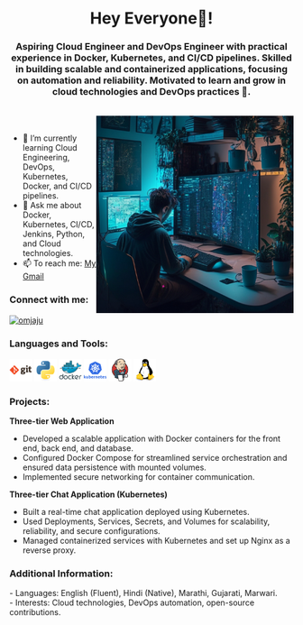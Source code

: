 <h1 align="center">Hey Everyone👋!</h1>
<h3 align="center">Aspiring Cloud Engineer and DevOps Engineer with practical experience in Docker, Kubernetes, and CI/CD pipelines. Skilled in building scalable and containerized applications, focusing on automation and reliability. Motivated to learn and grow in cloud technologies and DevOps practices 🌟.</h3>
<br>
<img align="right" alt="Coding" width="350" src="https://raw.githubusercontent.com/omjaju18/omjaju18/main/Github%20Profile.png">
<br/>

- 🌱 I’m currently learning Cloud Engineering, DevOps, Kubernetes, Docker, and CI/CD pipelines.
- 💬 Ask me about Docker, Kubernetes, CI/CD, Jenkins, Python, and Cloud technologies.
- 📫 To reach me: [My Gmail](mailto:omjaju03@gmail.com)

<h3 align="left">Connect with me:</h3>
<p align="left">
  <a href="https://www.linkedin.com/in/omjaju/" target="blank"><img align="center" src="https://raw.githubusercontent.com/rahuldkjain/github-profile-readme-generator/master/src/images/icons/Social/linked-in-alt.svg" alt="omjaju" height="30" width="40" /></a>
</p>

<h3 align="left">Languages and Tools:</h3>
<p align="left"> 
  <a href="https://git-scm.com/" target="_blank" rel="noreferrer"><img src="https://raw.githubusercontent.com/devicons/devicon/master/icons/git/git-original-wordmark.svg" alt="git" width="40" height="40"/></a>
  <a href="https://www.python.org" target="_blank" rel="noreferrer"><img src="https://raw.githubusercontent.com/devicons/devicon/master/icons/python/python-original.svg" alt="python" width="40" height="40"/></a>
  <a href="https://www.docker.com/" target="_blank" rel="noreferrer"><img src="https://raw.githubusercontent.com/devicons/devicon/master/icons/docker/docker-original-wordmark.svg" alt="docker" width="40" height="40"/></a>
  <a href="https://kubernetes.io/" target="_blank" rel="noreferrer"><img src="https://raw.githubusercontent.com/devicons/devicon/master/icons/kubernetes/kubernetes-plain-wordmark.svg" alt="kubernetes" width="40" height="40"/></a>
  <a href="https://www.jenkins.io/" target="_blank" rel="noreferrer"><img src="https://raw.githubusercontent.com/devicons/devicon/master/icons/jenkins/jenkins-original.svg" alt="jenkins" width="40" height="40"/></a>
  <a href="https://www.linux.org/" target="_blank" rel="noreferrer"><img src="https://raw.githubusercontent.com/devicons/devicon/master/icons/linux/linux-original.svg" alt="linux" width="40" height="40"/></a>
</p>

<h3 align="left">Projects:</h3>

**Three-tier Web Application**  
- Developed a scalable application with Docker containers for the front end, back end, and database.
- Configured Docker Compose for streamlined service orchestration and ensured data persistence with mounted volumes.
- Implemented secure networking for container communication.

**Three-tier Chat Application (Kubernetes)**  
- Built a real-time chat application deployed using Kubernetes.
- Used Deployments, Services, Secrets, and Volumes for scalability, reliability, and secure configurations.
- Managed containerized services with Kubernetes and set up Nginx as a reverse proxy.

<h3 align="left">Additional Information:</h3>
- Languages: English (Fluent), Hindi (Native), Marathi, Gujarati, Marwari.  
<br />
- Interests: Cloud technologies, DevOps automation, open-source contributions.  
